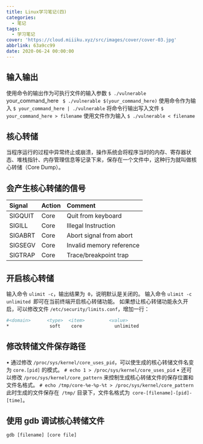 ```yaml
---
title: Linux学习笔记(四)
categories:
  - 笔记
tags:
  - 学习笔记
cover: 'https://cloud.miiiku.xyz/src/images/cover/cover-03.jpg'
abbrlink: 63a9cc99
date: 2020-06-24 00:00:00
---
```

## 输入输出
使用命令的输出作为可执行文件的输入参数
`$ ./vulnerable `your_command_here` `
`$ ./vulnerable $(your_command_here)`
使用命令作为输入
`$ your_command_here | ./vulnerable`
将命令行输出写入文件
`$ your_command_here > filename`
使用文件作为输入
`$ ./vulnerable < filename`

## 核心转储
当程序运行的过程中异常终止或崩溃，操作系统会将程序当时的内存、寄存器状态、堆栈指针、内存管理信息等记录下来，保存在一个文件中，这种行为就叫做核心转储（Core Dump）。

## 会产生核心转储的信号

| Signal	| Action	| Comment |
| :-----	| :-----| :----- |
| SIGQUIT	| Core	| Quit from keyboard | 
| SIGILL	| Core	| Illegal Instruction | 
| SIGABRT	| Core	| Abort signal from abort | 
| SIGSEGV	| Core	| Invalid memory reference | 
| SIGTRAP	| Core	| Trace/breakpoint trap | 

## 开启核心转储
输入命令 `ulimit -c`，输出结果为` 0`，说明默认是关闭的。
输入命令 `ulimit -c unlimited `即可在当前终端开启核心转储功能。
如果想让核心转储功能永久开启，可以修改文件 `/etc/security/limits.conf`，增加一行：
```bash
#<domain>      <type>  <item>         <value>
*               soft    core            unlimited
```

## 修改转储文件保存路径
• 通过修改 `/proc/sys/kernel/core_uses_pid`，可以使生成的核心转储文件名变为 `core.[pid]` 的模式。
`# echo 1 > /proc/sys/kernel/core_uses_pid`
• 还可以修改 `/proc/sys/kernel/core_pattern` 来控制生成核心转储文件的保存位置和文件名格式。
`# echo /tmp/core-%e-%p-%t > /proc/sys/kernel/core_pattern`
此时生成的文件保存在` /tmp/` 目录下，文件名格式为` core-[filename]-[pid]-[time]`。

## 使用 gdb 调试核心转储文件
`gdb [filename] [core file]`
